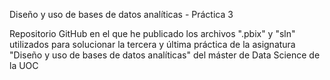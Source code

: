 Diseño y uso de bases de datos analíticas - Práctica 3

Repositorio GitHub en el que he publicado los archivos ".pbix" y "sln" utilizados para solucionar la tercera y última práctica de la asignatura "Diseño y uso de bases de datos analíticas" del máster de Data Science de la UOC
